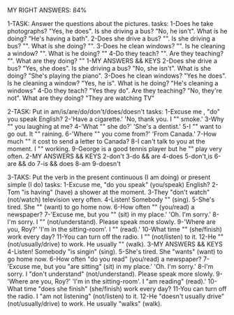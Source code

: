 MY RIGHT ANSWERS: 84%

1-TASK: Answer the questions about the pictures.
tasks:
  1-Does he take photographs? "Yes, he does". Is she driving a bus? "No, he isn't". What is he doing? "He's having a bath".
  2-Does she drive a bus? "". Is she driving a bus? "". What is she doing? "".
  3-Does he clean windows? "". Is he cleaning a window? "". What is he doing? ""
  4-Do they teach? "". Are they teaching? "". What are they doing? ""
1-MY ANSWERS && KEYS
  2-Does she drive a bus? "Yes, she does". Is she driving a bus? "No, she isn't". What is she doing? "She's playing the piano".
  3-Does he clean windows? "Yes he does". Is he cleaning a window? "Yes, he is". What is he doing? "He's cleaning a windows"
  4-Do they teach? "Yes they do". Are they teaching? "No, they're not". What are they doing? "They are watching TV"

2-TASK: Put in am/is/are/do/don't/does/doesn't
tasks:
  1-Excuse me , "do" you speak English?
  2-'Have a cigarette.' 'No, thank you. I "" smoke.'
  3-Why "" you laughing at me?
  4-'What "" she do?' 'She's a dentist.'
  5-I "" want to go out. It "" raining.
  6-'Where "" you come from?' 'From Canada.'
  7-How much "" it cost to send a letter to Canada?
  8-I can't talk to you at the moment. I "" working.
  9-George is a good tennis player but he "" play very often.
2-MY ANSWERS && KEYS
  2-don't
  3-do && are
  4-does
  5-don't,is
  6-are && do
  7-is && does
  8-am
  9-doesn't

3-TAKS: Put the verb in the present continuous (I am doing) or present simple (I do)
tasks:
  1-Excuse me, "do you speak" (you/speak) English?
  2-Tom "is having" (have) a shower at the moment.
  3-They "don't watch" (not/watch) television very often.
  4-Listen! Somebody "" (sing).
  5-She's tired. She "" (want) to go home now.
  6-How often "" (you/read) a newspaper?
  7-'Excuse me, but you "" (sit) in my place.' 'Oh. I'm sorry.'
  8-I'm sorry. I "" (not/understand). Please speak more slowly.
  9-'Where are you, Roy?' 'I'm in the sitting-room'. I "" (read).'
  10-What time "" (she/finish) work every day?
  11-You can turn off the radio. I "" (not/listen) to it.
  12-He "" (not/usually/drive) to work. He usually "" (walk).
3-MY ANSWERS && KEYS
  4-Listen! Somebody "is singin" (sing).
  5-She's tired. She "wants" (want) to go home now.
  6-How often "do you read" (you/read) a newspaper?
  7-'Excuse me, but you "are sitting" (sit) in my place.' 'Oh. I'm sorry.'
  8-I'm sorry. I "don't understand" (not/understand). Please speak more slowly.
  9-'Where are you, Roy?' 'I'm in the sitting-room'. I "am reading" (read).'
  10-What time "does she finish" (she/finish) work every day?
  11-You can turn off the radio. I "am not listening" (not/listen) to it.
  12-He "doesn't usually drive" (not/usually/drive) to work. He usually "walks" (walk).